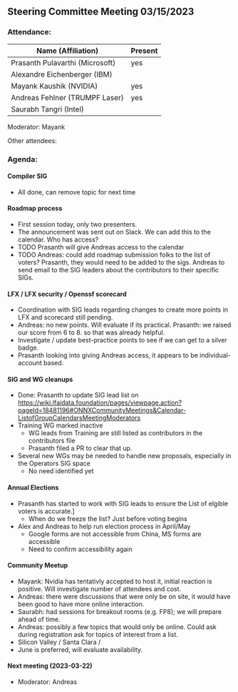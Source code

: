 ## Steering Committee Meeting 03/15/2023

### Attendance:

| Name (Affiliation)              | Present  |
| ------------------------------- | -------- |
| Prasanth Pulavarthi (Microsoft) | yes |
| Alexandre Eichenberger (IBM)    |  |
| Mayank Kaushik (NVIDIA)         | yes |
| Andreas Fehlner (TRUMPF Laser)  | yes |
| Saurabh Tangri (Intel)          |  |

Moderator: Mayank

Other attendees: 

### Agenda:
  
  #### Compiler SIG
  - All done, can remove topic for next time
  
  #### Roadmap process
  - First session today, only two presenters.
  - The announcement was sent out on Slack. We can add this to the calendar. Who has access?
  - TODO Prasanth will give Andreas access to the calendar
  - TODO Andreas: could add roadmap submission folks to the list of voters? Prasanth, they would need to be added to the sigs. Andreas to send email to the SIG leaders about the contributors to their specific SIGs.
 
  #### LFX / LFX security / Openssf scorecard
  - Coordination with SIG leads regarding changes to create more points in LFX and scorecard still pending.
  - Andreas: no new points. Will evaluate if its practical. Prasanth: we raised our score from 6 to 8. so that was already helpful.
  - Investigate / update best-practice points to see if we can get to a silver badge. 
  - Prasanth looking into giving Andreas access, it appears to be individual-account based.

  #### SIG and WG cleanups
  - Done: Prasanth to update SIG lead list on https://wiki.lfaidata.foundation/pages/viewpage.action?pageId=18481196#ONNXCommunityMeetings&Calendar-ListofGroupCalendarsMeetingModerators
  - Training WG marked inactive
    - WG leads from Training are still listed as contributors in the contributors file
    - Prasanth filed a PR to clear that up.
  - Several new WGs may be needed to handle new proposals, especially in the Operators SIG space
    - No need identified yet

  #### Annual Elections
  - Prasanth has started to work with SIG leads to ensure the List of elgible voters is accurate.]
    - When do we freeze the list? Just before voting begins
  - Alex and Andreas to help run election process in April/May
    - Google forms are not accessible from China, MS forms are accessible
    - Need to confirm accessibility again
  
  #### Community Meetup
  - Mayank: Nvidia has tentativly accepted to host it, initial reaction is positive. Will investigate number of attendees and cost.
  - Andreas: there were discussions that were only be on site, it would have been good to have more online interaction.
  - Saurabh: had sessions for breakout rooms (e.g. FP8); we will prepare ahead of time.
  - Andreas: possibly a few topics that would only be online. Could ask during registration ask for topics of interest from a list.
  - Silicon Valley / Santa Clara /
  - June is preferred, will evaluate availability.
  
  #### Next meeting (2023-03-22)
  - Moderator: Andreas
